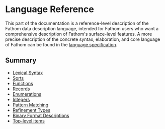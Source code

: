 # Language Reference

This part of the documentation is a reference-level description of the Fathom data description language,
intended for Fathom users who want a comprehensive description of Fathom's surface-level features.
A more precise description of the concrete syntax, elaboration,
and core language of Fathom can be found in the [language specification].

[language specification]: ./specification.md

## Summary

- [Lexical Syntax](./reference/lexical-syntax.md)
- [Sorts](./reference/sorts.md)
- [Functions]()
- [Records](./reference/records.md)
- [Enumerations]()
- [Integers]()
- [Pattern Matching]()
- [Refinement Types]()
- [Binary Format Descriptions](./reference/format-descriptions.md)
- [Top-level items]()
